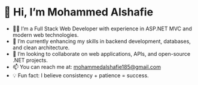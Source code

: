 # 👋 Hi, I’m Mohammed Alshafie

- 👨‍💻 I’m a Full Stack Web Developer with experience in ASP.NET MVC and modern web technologies.
- 🌱 I’m currently enhancing my skills in backend development, databases, and clean architecture.
- 🚀 I’m looking to collaborate on web applications, APIs, and open-source .NET projects.
- 📫 You can reach me at: mohammedalshafie185@gmail.com
- 💡 Fun fact: I believe consistency + patience = success.

<!---
mohammeq/mohammeq is a ✨ special ✨ repository because its `README.md` (this file) appears on your GitHub profile.
You can click the Preview link to take a look at your changes.
--->

